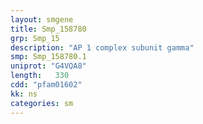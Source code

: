 ```yaml
---
layout: smgene
title: Smp_158780
grp: Smp_15
description: "AP 1 complex subunit gamma"
smp: Smp_158780.1
uniprot: "G4VQA8"
length:   330
cdd: "pfam01602"
kk: ns
categories: sm
---
```

